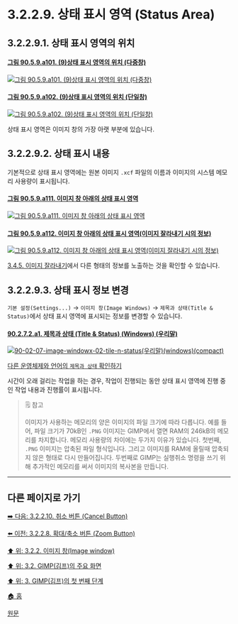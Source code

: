 # 3.2.2.9. 상태 표시 영역 (Status Area)
## 3.2.2.9.1. 상태 표시 영역의 위치

#### [그림 90.5.9.a101. (9)상태 표시 영역의 위치 (다중창)](https://wonder13662.github.io/gimp/2.10.36_ko/90-05-09-status_area.html#%EA%B7%B8%EB%A6%BC-9059a101-9%EC%83%81%ED%83%9C-%ED%91%9C%EC%8B%9C-%EC%98%81%EC%97%AD%EC%9D%98-%EC%9C%84%EC%B9%98-%EB%8B%A4%EC%A4%91%EC%B0%BD)
[![그림 90.5.9.a101. (9)상태 표시 영역의 위치 (다중창)](https://github.com/wonder13662/gimp/assets/15767104/8c55b05a-dcf0-4905-a750-3601b1a12e8b)](https://wonder13662.github.io/gimp/2.10.36_ko/90-05-09-status_area.html#%EA%B7%B8%EB%A6%BC-9059a101-9%EC%83%81%ED%83%9C-%ED%91%9C%EC%8B%9C-%EC%98%81%EC%97%AD%EC%9D%98-%EC%9C%84%EC%B9%98-%EB%8B%A4%EC%A4%91%EC%B0%BD)

#### [그림 90.5.9.a102. (9)상태 표시 영역의 위치 (단일창)](https://wonder13662.github.io/gimp/2.10.36_ko/90-05-09-status_area.html#%EA%B7%B8%EB%A6%BC-9059a102-9%EC%83%81%ED%83%9C-%ED%91%9C%EC%8B%9C-%EC%98%81%EC%97%AD%EC%9D%98-%EC%9C%84%EC%B9%98-%EB%8B%A8%EC%9D%BC%EC%B0%BD)
[![그림 90.5.9.a102. (9)상태 표시 영역의 위치 (단일창)](https://github.com/wonder13662/gimp/assets/15767104/f5a7b618-59ce-4c89-9539-07775d0bc6db)](https://wonder13662.github.io/gimp/2.10.36_ko/90-05-09-status_area.html#%EA%B7%B8%EB%A6%BC-9059a102-9%EC%83%81%ED%83%9C-%ED%91%9C%EC%8B%9C-%EC%98%81%EC%97%AD%EC%9D%98-%EC%9C%84%EC%B9%98-%EB%8B%A8%EC%9D%BC%EC%B0%BD)

상태 표시 영역은 이미지 창의 가장 아랫 부분에 있습니다. 

## 3.2.2.9.2. 상태 표시 내용
기본적으로 상태 표시 영역에는 원본 이미지 `.xcf` 파일의 이름과 이미지의 시스템 메모리 사용량이 표시됩니다. 

#### [그림 90.5.9.a111. 이미지 창 아래의 상태 표시 영역](https://wonder13662.github.io/gimp/2.10.36_ko/90-05-09-status_area.html#%EA%B7%B8%EB%A6%BC-9059a111-%EC%9D%B4%EB%AF%B8%EC%A7%80-%EC%B0%BD-%EC%95%84%EB%9E%98%EC%9D%98-%EC%83%81%ED%83%9C-%ED%91%9C%EC%8B%9C-%EC%98%81%EC%97%AD)
[![그림 90.5.9.a111. 이미지 창 아래의 상태 표시 영역](https://github.com/wonder13662/gimp/assets/15767104/00c3a16b-cade-4d5e-97fb-a875a989ce4b)](https://wonder13662.github.io/gimp/2.10.36_ko/90-05-09-status_area.html#%EA%B7%B8%EB%A6%BC-9059a111-%EC%9D%B4%EB%AF%B8%EC%A7%80-%EC%B0%BD-%EC%95%84%EB%9E%98%EC%9D%98-%EC%83%81%ED%83%9C-%ED%91%9C%EC%8B%9C-%EC%98%81%EC%97%AD)

#### [그림 90.5.9.a112. 이미지 창 아래의 상태 표시 영역(이미지 잘라내기 시의 정보)](https://wonder13662.github.io/gimp/2.10.36_ko/90-05-09-status_area.html#%EA%B7%B8%EB%A6%BC-9059a112-%EC%9D%B4%EB%AF%B8%EC%A7%80-%EC%B0%BD-%EC%95%84%EB%9E%98%EC%9D%98-%EC%83%81%ED%83%9C-%ED%91%9C%EC%8B%9C-%EC%98%81%EC%97%AD%EC%9D%B4%EB%AF%B8%EC%A7%80-%EC%9E%98%EB%9D%BC%EB%82%B4%EA%B8%B0-%EC%8B%9C%EC%9D%98-%EC%A0%95%EB%B3%B4)
[![그림 90.5.9.a112. 이미지 창 아래의 상태 표시 영역(이미지 잘라내기 시의 정보)](https://github.com/wonder13662/gimp/assets/15767104/6aec1edb-2fd8-4a66-b2b2-be41480e1858)](https://wonder13662.github.io/gimp/2.10.36_ko/90-05-09-status_area.html#%EA%B7%B8%EB%A6%BC-9059a112-%EC%9D%B4%EB%AF%B8%EC%A7%80-%EC%B0%BD-%EC%95%84%EB%9E%98%EC%9D%98-%EC%83%81%ED%83%9C-%ED%91%9C%EC%8B%9C-%EC%98%81%EC%97%AD%EC%9D%B4%EB%AF%B8%EC%A7%80-%EC%9E%98%EB%9D%BC%EB%82%B4%EA%B8%B0-%EC%8B%9C%EC%9D%98-%EC%A0%95%EB%B3%B4)

[3.4.5. 이미지 잘라내기](./03-04-05-crop-an-image.md)에서 다른 형태의 정보를 노출하는 것을 확인할 수 있습니다.

## 3.2.2.9.3. 상태 표시 정보 변경
`기본 설정(Settings...)` → `이미지 창(Image Windows)` → `제목과 상태(Title & Status)`에서 상태 표시 영역에 표시되는 정보를 변경할 수 있습니다. 

#### [90.2.7.2.a1. 제목과 상태 (Title & Status) (Windows) (우리말)](https://wonder13662.github.io/gimp/2.10.36_ko/90-02-07-image-windowx-02-title-n-status.html#90272a1-%EC%A0%9C%EB%AA%A9%EA%B3%BC-%EC%83%81%ED%83%9C-title--status-windows-%EC%9A%B0%EB%A6%AC%EB%A7%90)
[![90-02-07-image-windowx-02-tile-n-status(우리말)(windows)(compact)](https://github.com/wonder13662/gimp/assets/15767104/48ec56a1-7da9-467c-b51b-027cbfcb2823)](https://wonder13662.github.io/gimp/2.10.36_ko/90-02-07-image-windowx-02-title-n-status.html#90272a1-%EC%A0%9C%EB%AA%A9%EA%B3%BC-%EC%83%81%ED%83%9C-title--status-windows-%EC%9A%B0%EB%A6%AC%EB%A7%90)

[다른 운영체제와 언어의 `제목과 상태` 확인하기](./90-02-07-image-windowx-02-title-n-status.md)

시간이 오래 걸리는 작업을 하는 경우, 작업이 진행되는 동안 상태 표시 영역에 진행 중인 작업 내용과 진행률이 표시됩니다.

> 🗒️ 참고
>
> 이미지가 사용하는 메모리의 양은 이미지의 파일 크기에 따라 다릅니다. 예를 들어, 파일 크기가 70kB인 `.PNG` 이미지는 GIMP에서 열면 RAM의 246kB의 메모리를 차지합니다. 메모리 사용량의 차이에는 두가지 이유가 있습니다. 첫번째, `.PNG` 이미지는 압축된 파일 형식입니다. 그리고 이미지를 RAM에 올릴때 압축되지 않은 형태로 다시 만들어집니다. 두번째로 GIMP는 실행취소 명령을 쓰기 위해 추가적인 메모리를 써서 이미지의 복사본을 만듭니다. 

***

## 다른 페이지로 가기
[➡️ 다음: 3.2.2.10. 취소 버튼 (Cancel Button)](./03-02-02-image-windowx-10-cancel-button.md)

[⬅️ 이전: 3.2.2.8. 확대/축소 버튼 (Zoom Button)](./03-02-02-image-windowx-08-zoom-button.md)

[⬆️ 위: 3.2.2. 이미지 창(Image window)](./03-02-02-image-window.md)

[⬆️ 위: 3.2. GIMP(김프)의 주요 화면](./03-02-00-main-window.md)

[⬆️ 위: 3. GIMP(김프)의 첫 번째 단계](./03-00-first-step-with-gimp.md)

[🏠 홈](./00-home.md)

[원문](https://docs.gimp.org/2.10/ko/gimp-image-window.html)
